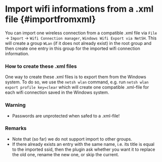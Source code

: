 # Import wifi informations from a .xml file {#importfromxml}
You can import one wireless connection from a compatible .xml file via `File` &rarr; `Import` &rarr; `Wifi Connection manager`, `Windows Wifi Export via NetSH`.
This will create a group `WLan` (if it does not already exist) in the root group and then create one entry in this group for the imported wifi connection information.

### How to create these .xml files
One way to create these .xml files is to export them from the Windows system. To do so, we use the `netsh wlan` command, e.g. run `netsh wlan export profile key=clear` which will create one compatible .xml-file for each wifi connection saved in the Windows system.

### Warning
- Passwords are unprotected when safed to a .xml-file!

### Remarks
- Note that (so far) we do not support import to other groups.
- If there already exists an entry with the same name, i.e. its title is equal to the imported ssid, then the plugin ask whether you want it to replace the old one, rename the new one, or skip the current.
